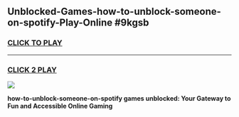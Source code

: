 
## Unblocked-Games-how-to-unblock-someone-on-spotify-Play-Online #9kgsb
<h3>
<a href="https://news.freeplayer.one?title=how-to-unblock-someone-on-spotify&ref=3">CLICK TO PLAY</a></h3>
<hr>

<h3>
<a href="https://news.freeplayer.one?title=how-to-unblock-someone-on-spotify&ref=3">CLICK 2 PLAY</a>
  
</h3>

<a href="https://news.freeplayer.one?title=how-to-unblock-someone-on-spotify&ref=3"><img src="https://clearcache.store/games.png"></a>


**how-to-unblock-someone-on-spotify games unblocked: Your Gateway to Fun and Accessible Online Gaming**
